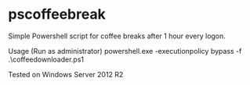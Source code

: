 # pscoffeebreak

Simple Powershell script for coffee breaks after 1 hour every logon.

Usage (Run as administrator)
powershell.exe -executionpolicy bypass -f .\coffeedownloader.ps1

Tested on Windows Server 2012 R2
